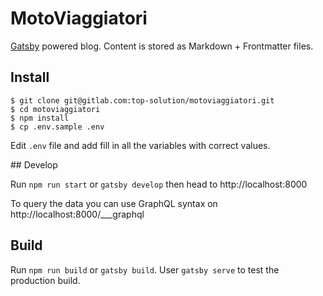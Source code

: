 # MotoViaggiatori

[Gatsby](https://www.gatsbyjs.org/) powered blog. Content is stored as Markdown + Frontmatter files.

## Install

```
$ git clone git@gitlab.com:top-solution/motoviaggiatori.git
$ cd motoviaggiatori
$ npm install
$ cp .env.sample .env
```

Edit `.env` file and add fill in all the variables with correct values.

## Develop

Run `npm run start` or `gatsby develop` then head to http://localhost:8000

To query the data you can use GraphQL syntax on http://localhost:8000/___graphql

## Build

Run `npm run build` or `gatsby build`. User `gatsby serve` to test the production build.